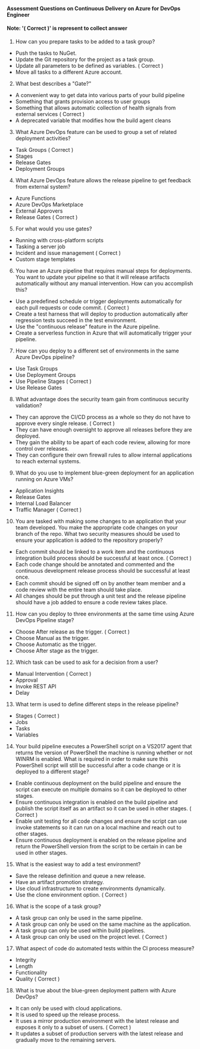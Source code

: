 #### Assessment Questions on Continuous Delivery on Azure for DevOps Engineer
#### Note: '( Correct )' is represent to collect answer

1. How can you prepare tasks to be added to a task group?

- Push the tasks to NuGet.
- Update the Git repository for the project as a task group.
- Update all parameters to be defined as variables.    ( Correct )
- Move all tasks to a different Azure account.

2. What best describes a "Gate?"

- A convenient way to get data into various parts of your build pipeline
- Something that grants provision access to user groups
- Something that allows automatic collection of health signals from external services     ( Correct )
- A deprecated variable that modifies how the build agent cleans

3. What Azure DevOps feature can be used to group a set of related deployment activities?

- Task Groups    ( Correct )
- Stages
- Release Gates
- Deployment Groups

4. What Azure DevOps feature allows the release pipeline to get feedback from external system?

- Azure Functions
- Azure DevOps Marketplace
- External Approvers
- Release Gates    ( Correct )

5. For what would you use gates?

- Running with cross-platform scripts
- Tasking a server job
- Incident and issue management     ( Correct )
- Custom stage templates

6. You have an Azure pipeline that requires manual steps for deployments. You want to update your pipeline so that it will release artifacts automatically without any manual intervention. How can you accomplish this?

- Use a predefined schedule or trigger deployments automatically for each pull requests or code commit.   ( Correct )
- Create a test harness that will deploy to production automatically after regression tests succeed in the test environment.
- Use the "continuous release" feature in the Azure pipeline.
- Create a serverless function in Azure that will automatically trigger your pipeline.

7. How can you deploy to a different set of environments in the same Azure DevOps pipeline?

- Use Task Groups
- Use Deployment Groups
- Use Pipeline Stages      ( Correct )
- Use Release Gates

8. What advantage does the security team gain from continuous security validation?

- They can approve the CI/CD process as a whole so they do not have to approve every single release.      ( Correct )
- They can have enough oversight to approve all releases before they are deployed.
- They gain the ability to be apart of each code review, allowing for more control over releases.
- They can configure their own firewall rules to allow internal applications to reach external systems.

9. What do you use to implement blue-green deployment for an application running on Azure VMs?

- Application Insights
- Release Gates
- Internal Load Balancer
- Traffic Manager      ( Correct )

10. You are tasked with making some changes to an application that your team developed. You make the appropriate code changes on your branch of the repo. What two security measures should be used to ensure your application is added to the repository properly?

- Each commit should be linked to a work item and the continuous integration build process should be successful at least once.   ( Correct )
- Each code change should be annotated and commented and the continuous development release process should be successful at least once.
- Each commit should be signed off on by another team member and a code review with the entire team should take place.
- All changes should be put through a unit test and the release pipeline should have a job added to ensure a code review takes place.

11. How can you deploy to three environments at the same time using Azure DevOps Pipeline stage?

- Choose After release as the trigger.   ( Correct )
- Choose Manual as the trigger.
- Choose Automatic as the trigger.
- Choose After stage as the trigger.

12. Which task can be used to ask for a decision from a user?
 
- Manual Intervention    ( Correct )
- Approval
- Invoke REST API
- Delay

13. What term is used to define different steps in the release pipeline?

- Stages     ( Correct )
- Jobs
- Tasks
- Variables

14. Your build pipeline executes a PowerShell script on a VS2017 agent that returns the version of PowerShell the machine is running whether or not WINRM is enabled. What is required in order to make sure this PowerShell script will still be successful after a code change or it is deployed to a different stage?

- Enable continuous deployment on the build pipeline and ensure the script can execute on multiple domains so it can be deployed to other stages.
- Ensure continuous integration is enabled on the build pipeline and publish the script itself as an artifact so it can be used in other stages.   ( Correct )
- Enable unit testing for all code changes and ensure the script can use invoke statements so it can run on a local machine and reach out to other stages.
- Ensure continuous deployment is enabled on the release pipeline and return the PowerShell version from the script to be certain in can be used in other stages.

15. What is the easiest way to add a test environment?

- Save the release definition and queue a new release.
- Have an artifact promotion strategy.
- Use cloud infrastructure to create environments dynamically.
- Use the clone environment option.    ( Correct )

16. What is the scope of a task group?

- A task group can only be used in the same pipeline.
- A task group can only be used on the same machine as the application.
- A task group can only be used within build pipelines.
- A task group can only be used on the project level.    ( Correct )

17. What aspect of code do automated tests within the CI process measure?

- Integrity
- Length
- Functionality
- Quality     ( Correct )

18. What is true about the blue-green deployment pattern with Azure DevOps?

- It can only be used with cloud applications.
- It is used to speed up the release process.
- It uses a mirror production environment with the latest release and exposes it only to a subset of users.     ( Correct )
- It updates a subset of production servers with the latest release and gradually move to the remaining servers.




